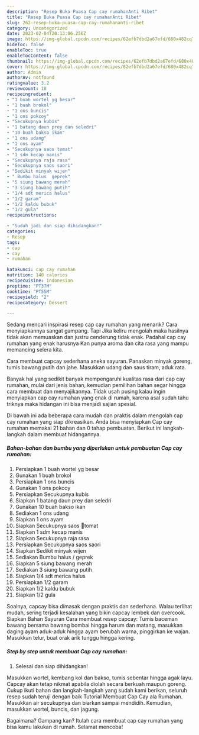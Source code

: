 ```yaml
---
description: "Resep Buka Puasa Cap cay rumahanAnti Ribet"
title: "Resep Buka Puasa Cap cay rumahanAnti Ribet"
slug: 262-resep-buka-puasa-cap-cay-rumahananti-ribet
category: Uncategorized
date: 2023-02-04T20:13:06.256Z
image: https://img-global.cpcdn.com/recipes/62efb7dbd2a67efd/680x482cq70/cap-cay-rumahan-foto-resep-utama.jpg
hideToc: false
enableToc: true
enableTocContent: false
thumbnail: https://img-global.cpcdn.com/recipes/62efb7dbd2a67efd/680x482cq70/cap-cay-rumahan-foto-resep-utama.jpg
cover: https://img-global.cpcdn.com/recipes/62efb7dbd2a67efd/680x482cq70/cap-cay-rumahan-foto-resep-utama.jpg
author: Admin
authorAv: notfound
ratingvalue: 3.2
reviewcount: 18
recipeingredient:
- "1 buah wortel yg besar"
- "1 buah brokol"
- "1 ons buncis"
- "1 ons pokcoy"
- "Secukupnya kubis"
- "1 batang daun prey dan seledri"
- "10 buah bakso ikan"
- "1 ons udang"
- "1 ons ayam"
- "Secukupnya saos tomat"
- "1 sdm kecap manis"
- "Secukupnya raja rasa"
- "Secukupnya saos saori"
- "Sedikit minyak wijen"
- " Bumbu halus  geprek"
- "5 siung bawang merah"
- "3 siung bawang putih"
- "1/4 sdt merica halus"
- "1/2 garam"
- "1/2 kaldu bubuk"
- "1/2 gula"
recipeinstructions:

- "Sudah jadi dan siap dihidangkan!"
categories:
- Resep
tags:
- cap
- cay
- rumahan

katakunci: cap cay rumahan 
nutrition: 140 calories
recipecuisine: Indonesian
preptime: "PT37M"
cooktime: "PT55M"
recipeyield: "2"
recipecategory: Dessert

---
```



Sedang mencari inspirasi resep cap cay rumahan yang menarik? Cara menyiapkannya sangat gampang. Tapi Jika keliru mengolah maka hasilnya tidak akan memuaskan dan justru cenderung tidak enak. Padahal cap cay rumahan yang enak harusnya Kan punya aroma dan cita rasa yang mampu memancing selera kita.


Cara membuat capcay sederhana aneka sayuran. Panaskan minyak goreng, tumis bawang putih dan jahe. Masukkan udang dan saus tiram, aduk rata.

Banyak hal yang sedikit banyak mempengaruhi kualitas rasa dari cap cay rumahan, mulai dari jenis bahan, kemudian pemilihan bahan segar hingga cara membuat dan menyajikannya. Tidak usah pusing kalau ingin menyiapkan cap cay rumahan yang enak di rumah, karena asal sudah tahu triknya maka hidangan ini bisa menjadi sajian spesial.


Di bawah ini ada beberapa cara mudah dan praktis dalam mengolah cap cay rumahan yang siap dikreasikan. Anda bisa menyiapkan Cap cay rumahan memakai 21 bahan dan 0 tahap pembuatan. Berikut ini langkah-langkah dalam membuat hidangannya.

<!--inarticleads1-->

##### Bahan-bahan dan bumbu yang diperlukan untuk pembuatan Cap cay rumahan:

1. Persiapkan 1 buah wortel yg besar
1. Gunakan 1 buah brokol
1. Persiapkan 1 ons buncis
1. Gunakan 1 ons pokcoy
1. Persiapkan Secukupnya kubis
1. Siapkan 1 batang daun prey dan seledri
1. Gunakan 10 buah bakso ikan
1. Sediakan 1 ons udang
1. Siapkan 1 ons ayam
1. Siapkan Secukupnya saos 🍅tomat
1. Siapkan 1 sdm kecap manis
1. Siapkan Secukupnya raja rasa
1. Persiapkan Secukupnya saos saori
1. Siapkan Sedikit minyak wijen
1. Sediakan  Bumbu halus / geprek
1. Siapkan 5 siung bawang merah
1. Sediakan 3 siung bawang putih
1. Siapkan 1/4 sdt merica halus
1. Persiapkan 1/2 garam
1. Siapkan 1/2 kaldu bubuk
1. Siapkan 1/2 gula


Soalnya, capcay bisa dimasak dengan praktis dan sederhana. Walau terlihat mudah, sering terjadi kesalahan yang bikin capcay lembek dan overcook. Siapkan Bahan Sayuran Cara membuat resep capcay: Tumis baceman bawang bersama bawang bombai hingga harum dan matang, masukkan daging ayam aduk-aduk hingga ayam berubah warna, pinggirkan ke wajan. Masukkan telur, buat orak arik tunggu hingga kering. 

<!--inarticleads2-->

##### Step by step untuk membuat Cap cay rumahan:


1. Selesai dan siap dihidangkan!

Masukkan wortel, kembang kol dan bakso, tumis sebentar hingga agak layu. Capcay akan tetap nikmat apabila diolah secara berkuah maupun goreng. Cukup ikuti bahan dan langkah-langkah yang sudah kami berikan, seluruh resep sudah teruji dengan baik Tutorial Membuat Cap Cay ala Rumahan. Masukkan air secukupnya dan biarkan sampai mendidih. Kemudian, masukkan wortel, buncis, dan jagung. 

Bagaimana? Gampang kan? Itulah cara membuat cap cay rumahan yang bisa kamu lakukan di rumah. Selamat mencoba!
